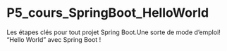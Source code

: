 # P5_cours_SpringBoot_HelloWorld
Les étapes clés pour tout projet Spring Boot.Une sorte de mode d’emploi!
 “Hello World” avec Spring Boot !
